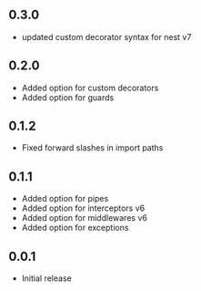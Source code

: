 ## 0.3.0

- updated custom decorator syntax for nest v7

## 0.2.0

- Added option for custom decorators
- Added option for guards

## 0.1.2

- Fixed forward slashes in import paths

## 0.1.1

- Added option for pipes 
- Added option for interceptors v6
- Added option for middlewares v6
- Added option for exceptions

## 0.0.1

- Initial release